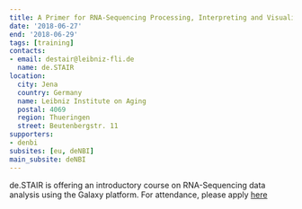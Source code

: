```yaml
---
title: A Primer for RNA-Sequencing Processing, Interpreting and Visualization in Jena
date: '2018-06-27'
end: '2018-06-29'
tags: [training]
contacts:
- email: destair@leibniz-fli.de
  name: de.STAIR
location:
  city: Jena
  country: Germany
  name: Leibniz Institute on Aging
  postal: 4069
  region: Thueringen
  street: Beutenbergstr. 11
supporters:
- denbi
subsites: [eu, deNBI]
main_subsite: deNBI
---
```


de.STAIR is offering an introductory course on RNA-Sequencing data analysis using the Galaxy platform.
For attendance, please apply [here](https://www.denbi.de/22-training-cat/training-courses/555-a-primer-for-rna-seq-processing-interpreting-and-visualization)

